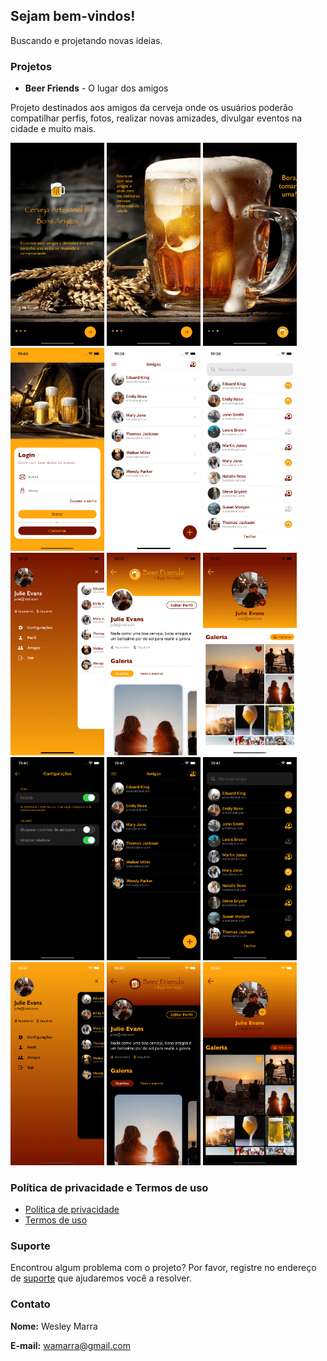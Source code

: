 ## Sejam bem-vindos!

Buscando e projetando novas ideias.

### Projetos

- **Beer Friends** - O lugar dos amigos

Projeto destinados aos amigos da cerveja onde os usuários poderão compatilhar perfis, fotos, realizar novas amizades, divulgar eventos na cidade e muito mais.

<img src="images/f1.png" alt="f1" width="150"/>
<img src="images/f2.png" alt="f2" width="150"/>
<img src="images/f3.png" alt="f3" width="150"/>
<img src="images/f4.png" alt="f4" width="150"/>
<img src="images/f5.png" alt="f5" width="150"/>
<img src="images/f6.png" alt="f6" width="150"/>
<img src="images/f7.png" alt="f7" width="150"/>
<img src="images/f8.png" alt="f8" width="150"/>
<img src="images/f9.png" alt="f9" width="150"/>
<img src="images/f10.png" alt="f10" width="150"/>
<img src="images/f11.png" alt="f11" width="150"/>
<img src="images/f12.png" alt="f12" width="150"/>
<img src="images/f13.png" alt="f13" width="150"/>
<img src="images/f14.png" alt="f14" width="150"/>
<img src="images/f15.png" alt="f15" width="150"/>

### Política de privacidade e Termos de uso
- [Política de privacidade](https://wamarra.github.io/privacyPolicy.html)
- [Termos de uso](https://wamarra.github.io/termsOfUse.html)

### Suporte

Encontrou algum problema com o projeto? Por favor, registre no endereço de [suporte](https://github.com/wamarra/BeerFriends/issues) que ajudaremos você a resolver.

### Contato

**Nome:** Wesley Marra

**E-mail:** <wamarra@gmail.com>
